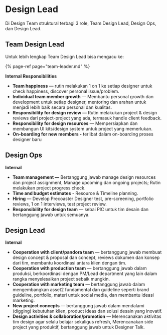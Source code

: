 # Design Lead

Di Design Team struktural terbagi 3 role, Team Design Lead, Design Ops, dan Design Lead. 

## Team Design Lead

Untuk lebih lengkap Team Design Lead bisa mengacu ke:

{% page-ref page="team-leader.md" %}

**Internal Responsibilities**

* **Team happiness** — rutin melakukan 1 on 1 ke setiap designer untuk check happiness, discover personal issue/problem.
* **Individual team member growth** — Membantu personal growth dan development untuk setiap designer, mentoring dan arahan untuk menjadi lebih baik secara personal dan kualitas.
* **Responsibility for design review —** Rutin melakukan project & design reviews dari project-project yang ada, termasuk handle client feedback.
* **Responsibility for design resources** — Mempersiapkan dan membangun UI kits/design system untuk project yang memerlukan.
* **On-boarding for new members -** terlibat dalam on-boarding proses designer baru

## Design Ops

**Internal**

* **Team management —** Bertanggung jawab manage design resources dan project assignment, Manage upcoming dan ongoing projects;  Rutin melakukan project progress check.
* **Time and budget estimates** - Resource & Timeline planning.
* **Hiring** — Develop Precoaster Designer test, pre-screening, portfolio reviews, 1 on 1 interviews, test project review. 
* **Responsibility for design team** — sebai PIC untuk tim desain dan bertanggung jawab untuk semuanya.

## Design Lead

**Internal**

* **Cooperation with client/pandora team** —  bertanggung jawab membuat design concept & proposal dan concept, reviews dokumen dan konsep dari tim, membantu koordinasi antara klien dengan tim.
* **Cooperation with production team** —  bertanggung jawab dalam produksi, berkoordinasi dengan PM/Lead department yang lain dalam rangka menyelesaikan project sebaik mungkin. 
* **Cooperation with marketing team** — bertanggung jawab dalam mengembangkan asset2 fundamental dan guideline seperti brand guideline, portfolio, materi untuk social media, dan membantu ideasi marketing.
* **New project concepts** —  bertanggung jawab dalam mendalami \(digging\) kebutuhan klien, product ideas dan solusi desain yang inovatif.
* **Design activities & collaboration/promotion** — Merencanakan aktivitas tim design agar selalu belajar sekaligus refresh, Merencanakan side project yang produktif, bertanggung jawab untuk Designer Talk.

